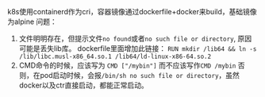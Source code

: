 k8s使用containerd作为cri，容器镜像通过dockerfile+docker来build，基础镜像为alpine
问题：

1. 文件明明存在，但提示文件`no found`或者`no such file or directory`, 原因可能是丢失lib库。
   dockerfile里面增加此链接： `RUN mkdir /lib64 && ln -s /lib/libc.musl-x86_64.so.1 /lib64/ld-linux-x86-64.so.2`
2. CMD命令的时候，应该写为 `CMD ["/mybin"]` 而不应该写作`CMD /mybin` 否则，在pod启动时候，会报`/bin/sh no such file or directory`，虽然docker以及ctr直接启动，都能正常启动。
